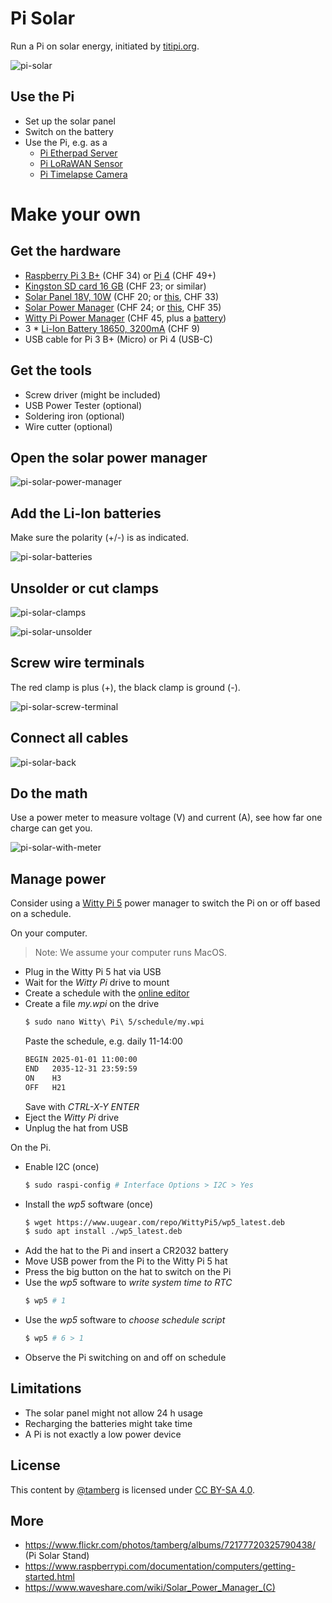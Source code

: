 # Pi Solar
Run a Pi on solar energy, initiated by [titipi.org](https://titipi.org/).

![pi-solar](https://github.com/user-attachments/assets/32765f14-62b0-44f6-b0d0-d919e0906cc4)

## Use the Pi
- Set up the solar panel
- Switch on the battery
- Use the Pi, e.g. as a
    - [Pi Etherpad Server](https://github.com/tamberg/pi-etherpad)
    - [Pi LoRaWAN Sensor](https://github.com/tamberg/pi-lora)
    - [Pi Timelapse Camera](https://github.com/tamberg/pi-cam)

# Make your own
## Get the hardware
- [Raspberry Pi 3 B+](https://www.pi-shop.ch/raspberry-pi-3-model-b) (CHF 34) or [Pi 4](https://www.pi-shop.ch/raspberry-pi-4-model-b-2gb) (CHF 49+)
- [Kingston SD card 16 GB](https://www.pi-shop.ch/kingston-microsdhc-karte-industrial-uhs-i-16-gb) (CHF 23; or similar)
- [Solar Panel 18V, 10W](https://www.pi-shop.ch/semi-flexible-polycrystalline-silicon-solar-panel-18v-10w-supports-5v-regulated-output) (CHF 20; or [this](https://www.bastelgarage.ch/18v-0-61a-monokristallines-solar-panel-10w), CHF 33)
- [Solar Power Manager](https://www.bastelgarage.ch/solar-power-manager-c-fur-6-24v-solar-panel) (CHF 24; or [this](https://www.pi-shop.ch/solar-power-manager), CHF 35)
- [Witty Pi Power Manager](https://www.pi-shop.ch/witty-pi-5-hat-realtime-clock-and-power-management-for-raspberry-pi) (CHF 45, plus a [battery](https://www.digitec.ch/en/s1/product/digitec-cr2032-lithium-8-pcs-cr2032-230-mah-batteries-36011518))
- 3 * [Li-Ion Battery 18650, 3200mA](https://www.bastelgarage.ch/li-ion-akku-3-7v-3200ma-ncr18650b-18650-mit-knopfpol?search=ncr18650b) (CHF 9)
- USB cable for Pi 3 B+ (Micro) or Pi 4 (USB-C)

## Get the tools
- Screw driver (might be included)
- USB Power Tester (optional)
- Soldering iron (optional)
- Wire cutter (optional)

## Open the solar power manager
![pi-solar-power-manager](https://github.com/user-attachments/assets/c0764fcd-574f-4199-b946-ac76b5bc6836)

## Add the Li-Ion batteries
Make sure the polarity (+/-) is as indicated.

![pi-solar-batteries](https://github.com/user-attachments/assets/126c9739-dacf-49b1-8bd4-8d0d2d56bbc2)

## Unsolder or cut clamps
![pi-solar-clamps](https://github.com/user-attachments/assets/a8c79344-5f25-45b9-b092-04e531234188)

![pi-solar-unsolder](https://github.com/user-attachments/assets/e631ffb1-9367-4a0c-955a-2f7fc5bf1b82)

## Screw wire terminals
The red clamp is plus (+), the black clamp is ground (-).

![pi-solar-screw-terminal](https://github.com/user-attachments/assets/df411616-36e3-4373-bf1e-a7104d271479)

## Connect all cables
![pi-solar-back](https://github.com/user-attachments/assets/cca3e249-260d-4acc-9c91-fa3e098ad096)

## Do the math
Use a power meter to measure voltage (V) and current (A), see how far one charge can get you.

![pi-solar-with-meter](https://github.com/user-attachments/assets/d5be96a8-c2db-40df-b5e8-180e2b145f8d)

## Manage power
Consider using a [Witty Pi 5](https://www.uugear.com/doc/WittyPi5_UserManual.pdf) power manager to switch the Pi on or off based on a schedule.

On your computer.

> Note: We assume your computer runs MacOS.

- Plug in the Witty Pi 5 hat via USB
- Wait for the _Witty Pi_ drive to mount
- Create a schedule with the [online editor](https://www.uugear.com/app/wittypi-scriptgen/
)
- Create a file _my.wpi_ on the drive
    ```bash
    $ sudo nano Witty\ Pi\ 5/schedule/my.wpi
    ```
    Paste the schedule, e.g. daily 11-14:00
    ```bash
	BEGIN 2025-01-01 11:00:00
	END   2035-12-31 23:59:59
	ON    H3
	OFF   H21
    ```
    Save with _CTRL-X-Y ENTER_
- Eject the _Witty Pi_ drive
- Unplug the hat from USB

On the Pi.

- Enable I2C (once) 
    ```bash
	$ sudo raspi-config # Interface Options > I2C > Yes
    ```
- Install the _wp5_ software (once)
    ```bash
	$ wget https://www.uugear.com/repo/WittyPi5/wp5_latest.deb
    $ sudo apt install ./wp5_latest.deb
    ```
- Add the hat to the Pi and insert a CR2032 battery
- Move USB power from the Pi to the Witty Pi 5 hat
- Press the big button on the hat to switch on the Pi
- Use the _wp5_ software to _write system time to RTC_
    ```bash
	$ wp5 # 1
    ```
- Use the _wp5_ software to _choose schedule script_
    ```bash
	$ wp5 # 6 > 1
    ```
- Observe the Pi switching on and off on schedule

## Limitations
- The solar panel might not allow 24 h usage
- Recharging the batteries might take time
- A Pi is not exactly a low power device

## License
This content by [@tamberg](https://twitter.com/tamberg) is licensed under [CC BY-SA 4.0](https://creativecommons.org/licenses/by-sa/4.0/).

## More
- https://www.flickr.com/photos/tamberg/albums/72177720325790438/ (Pi Solar Stand)
- https://www.raspberrypi.com/documentation/computers/getting-started.html
- https://www.waveshare.com/wiki/Solar_Power_Manager_(C)
